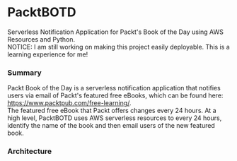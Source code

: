 # PacktBOTD
Serverless Notification Application for Packt's Book of the Day using AWS Resources and Python. \
NOTICE: I am still working on making this project easily deployable. This is a learning experience for me!

### Summary

Packt Book of the Day is a serverless notification application that notifies users via email of Packt's featured free eBooks, which can be found here: 
https://www.packtpub.com/free-learning/. \
The featured free eBook that Packt offers changes every 24 hours. At a high level, PacktBOTD uses AWS serverless resources to every 24 hours, identify the name of the book and then email users of the new featured book.

### Architecture

